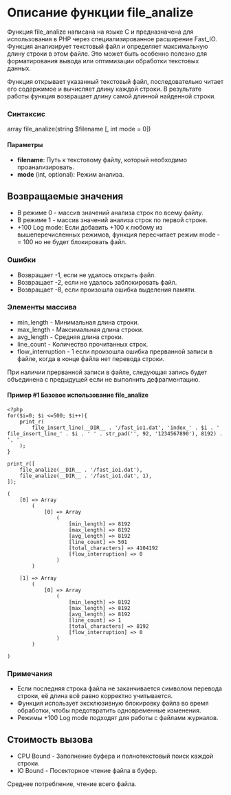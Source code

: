 # Описание функции file_analize

Функция file_analize написана на языке C и предназначена для использования в PHP через специализированное расширение Fast_IO. 
Функция анализирует текстовый файл и определяет максимальную длину строки в этом файле. 
Это может быть особенно полезно для форматирования вывода или оптимизации обработки текстовых данных.


Функция открывает указанный текстовый файл, последовательно читает его содержимое и вычисляет длину каждой строки. В результате работы функция возвращает длину самой длинной найденной строки.

### Синтаксис

array file_analize(string $filename [, int mode = 0])


#### Параметры

- **filename**: Путь к текстовому файлу, который необходимо проанализировать.
- **mode** (int, optional): Режим анализа.

## Возвращаемые значения

- В режиме 0 - массив значений анализа строк по всему файлу.
- В режиме 1 - массив значений анализа строк по первой строке.
- +100 Log mode: Если добавить +100 к любому из вышеперечисленных режимов, функция пересчитает режим mode -= 100 но не будет блокировать файл.

### Ошибки
- Возвращает -1, если не удалось открыть файл.
- Возвращает -2, если не удалось заблокировать файл.
- Возвращает -8, если произошла ошибка выделения памяти.

### Элементы массива
- min_length - Минимальная длина строки.
- max_length - Максимальная длина строки.
- avg_length - Средняя длина строки.
- line_count - Количество прочитанных строк.
- flow_interruption - 1 если произошла ошибка прерванной записи в файле, когда в конце файла нет перевода строки.
		    
При наличии прерванной записи в файле, следующая запись будет объединена с предыдущей если не выполнить дефрагментацию.

#### Пример #1 Базовое использование file_analize
```
<?php
for($i=0; $i <=500; $i++){
	print_r(
		file_insert_line(__DIR__ . '/fast_io1.dat', 'index_' . $i . ' file_insert_line_' . $i . ' ' . str_pad('', 92, '1234567890'), 8192) . ', '
	);
}

print_r([
	file_analize(__DIR__ . '/fast_io1.dat'),
	file_analize(__DIR__ . '/fast_io1.dat', 1),
]);

```

```
(
    [0] => Array
        (
            [0] => Array
                (
                    [min_length] => 8192
                    [max_length] => 8192
                    [avg_length] => 8192
                    [line_count] => 501
                    [total_characters] => 4104192
                    [flow_interruption] => 0
                )
        )

    [1] => Array
        (
            [0] => Array
                (
                    [min_length] => 8192
                    [max_length] => 8192
                    [avg_length] => 8192
                    [line_count] => 1
                    [total_characters] => 8192
                    [flow_interruption] => 0
                )
        )

)

```


### Примечания

- Если последняя строка файла не заканчивается символом перевода строки, её длина всё равно корректно учитывается.
- Функция использует эксклюзивную блокировку файла во время обработки, чтобы предотвратить одновременные изменения.
- Режимы +100 Log mode подходят для работы с файлами журналов.


## Стоимость вызова

- CPU Bound - Заполнение буфера и полнотекстовый поиск каждой строки.
- IO Bound - Посекторное чтение файла в буфер.

Среднее потребление, чтение всего файла.

